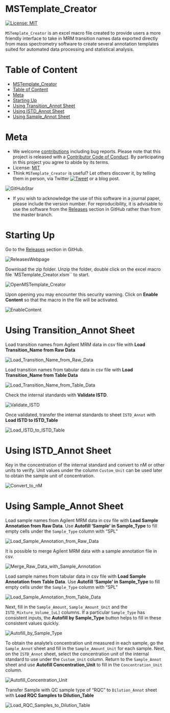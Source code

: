 # MSTemplate_Creator

<!-- badges: start -->

[![License:
MIT](https://img.shields.io/badge/License-MIT-yellow.svg)](https://github.com/SLINGhub/MSTemplate_Creator/blob/master/LICENSE.md)
<!-- badges: end -->

`MSTemplate_Creator` is an excel macro file created to provide users a
more friendly interface to take in MRM transition names data exported
directly from mass spectrometry software to create several annotation
templates suited for automated data processing and statistical analysis.

# Table of Content

-   [MSTemplate_Creator](#mstemplate_creator)
-   [Table of Content](#table-of-content)
-   [Meta](#meta)
-   [Starting Up](#starting-up)
-   [Using Transition_Annot Sheet](#using-transition_annot-sheet)
-   [Using ISTD_Annot Sheet](#using-istd_annot-sheet)
-   [Using Sample_Annot Sheet](#using-sample_annot-sheet)

# Meta

-   We welcome [contributions](CONTRIBUTING.md) including bug reports.
    Please note that this project is released with a [Contributor Code
    of
    Conduct](https://www.contributor-covenant.org/version/2/0/code_of_conduct/).
    By participating in this project you agree to abide by its terms.
-   License:
    [MIT](https://github.com/SLINGhub/MSTemplate_Creator/blob/master/LICENSE.md)
-   Think `MSTemplate_Creator` is useful? Let others discover it, by
    telling them in person, via Twitter
    [![Tweet](https://img.shields.io/twitter/url/http/shields.io.svg?style=social)](https://twitter.com/LOGIN)
    or a blog post.

![GitHubStar](figures/GitHubStar.JPG)

-   If you wish to acknowledge the use of this software in a journal
    paper, please include the version number. For reproducibility, it is
    advisable to use the software from the
    [Releases](https://github.com/SLINGhub/MSTemplate_Creator/releases)
    section in GitHub rather than from the master branch.

# Starting Up

Go to the
[Releases](https://github.com/SLINGhub/MSTemplate_Creator/releases)
section in GitHub.

![ReleasesWebpage](figures/ReleasesWebpage.JPG)

Download the zip folder. Unzip the folder, double click on the excel
macro file \`MSTemplate_Creator.xlsm\`\` to start.

![OpenMSTemplate_Creator](figures/OpenMSTemplate_Creator.JPG)

Upon opening you may encounter this security warning. Click on **Enable
Content** so that the macro in the file will be activated.

![EnableContent](figures/EnableContentWarning.jpg)

# Using Transition_Annot Sheet

Load transition names from Agilent MRM data in csv file with **Load
Transition_Name from Raw Data**

![Load_Transition_Name_from_Raw_Data](figures/Load_Transition_Name_from_Raw_Data.gif)

Load transition names from tabular data in csv file with **Load
Transition_Name from Table Data**

![Load_Transition_Name_from_Table_Data](figures/Load_Transition_Name_from_Table_Data.gif)

Check the internal standards with **Validate ISTD**.

![Validate_ISTD](figures/Validate_ISTD.gif)

Once validated, transfer the internal standards to sheet `ISTD_Annot`
with **Load ISTD to ISTD_Table**

![Load_ISTD_to_ISTD_Table](figures/Load_ISTD_to_ISTD_Table.gif)

# Using ISTD_Annot Sheet

Key in the concentration of the internal standard and convert to nM or
other units to verify. Unit values under the column `Custom_Unit` can be
used later to obtain the sample unit of concentration.

![Convert_to_nM](figures/Convert_to_nM.gif)

# Using Sample_Annot Sheet

Load sample names from Agilent MRM data in csv file with **Load Sample
Annotation from Raw Data**. Use **Autofill ‘Sample’ in Sample_Type** to
fill empty cells under the `Sample_Type` column with “SPL”

![Load_Sample_Annotation_from_Raw_Data](figures/Load_Sample_Annotation_from_Raw_Data.gif)

It is possible to merge Agilent MRM data with a sample annotation file
in csv.

![Merge_Raw_Data_with_Sample_Annotation](figures/Merge_Raw_Data_with_Sample_Annotation.gif)

Load sample names from tabular data in csv file with **Load Sample
Annotation from Table Data**. Use **Autofill ‘Sample’ in Sample_Type**
to fill empty cells under the `Sample_Type` column with “SPL”

![Load_Sample_Annotation_from_Table_Data](figures/Load_Sample_Annotation_from_Table_Data.gif)

Next, fill in the `Sample_Amount`, `Sample_Amount_Unit` and the
`ISTD_Mixture_Volume_[uL]` columns. If a particular `Sample_Type` has
consistent inputs, the **Autofill by Sample_Type** button helps to fill
in these consistent values quickly.

![Autofill_by_Sample_Type](figures/Autofill_by_Sample_Type.gif)

To obtain the analyte’s concentration unit measured in each sample, go
the `Sample_Annot` sheet and fill in the `Sample_Amount_Unit` for each
sample. Next, on the `ISTD_Annot` sheet, select the concentration unit
of the internal standard to use under the `Custom_Unit` column. Return
to the `Sample_Annot` sheet and use **Autofill Concentration_Unit** to
fill in the `Concentration_Unit` column.

![Autofill_Concentration_Unit](figures/Autofill_Concentration_Unit.gif)

Transfer Sample with QC sample type of “RQC” to `Dilution_Annot` sheet
with **Load RQC Samples to Dilution_Table**

![Load_RQC_Samples_to_Dilution_Table](figures/Load_RQC_Samples_to_Dilution_Table.gif)
